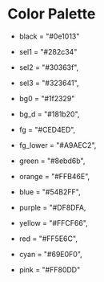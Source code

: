 # Color Palette 

- black = "#0e1013"
- sel1 = "#282c34"
- sel2 = "#30363f",
- sel3 = "#323641",

- bg0 = "#1f2329"
- bg_d = "#181b20",
- fg = "#CED4ED",
- fg_lower = "#A9AEC2",

- green = "#8ebd6b",
- orange = "#FFB46E",
- blue = "#54B2FF",

- purple = "#DF8DFA,

- yellow = "#FFCF66",
- red = "#FF5E6C",
- cyan = "#69E0F0",
- pink = "#FF80DD"
